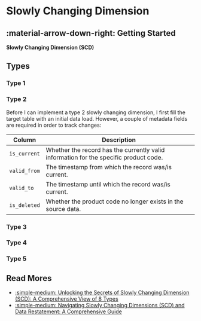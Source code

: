 # Slowly Changing Dimension

## :material-arrow-down-right: Getting Started

**Slowly Changing Dimension (SCD)**

## Types

### Type 1

### Type 2

Before I can implement a type 2 slowly changing dimension, I first fill the target
table with an initial data load. However, a couple of metadata fields are required
in order to track changes:

| Column       | Description                                                                           |
|--------------|---------------------------------------------------------------------------------------|
| `is_current` | Whether the record has the currently valid information for the specific product code. |
| `valid_from` | The timestamp from which the record was/is current.                                   |
| `valid_to`   | The timestamp until which the record was/is current.                                  |
| `is_deleted` | Whether the product code no longer exists in the source data.                         |

### Type 3

### Type 4

### Type 5

## Read Mores

- [:simple-medium: Unlocking the Secrets of Slowly Changing Dimension (SCD): A Comprehensive View of 8 Types](https://towardsdatascience.com/unlocking-the-secrets-of-slowly-changing-dimension-scd-a-comprehensive-view-of-8-types-a5ea052e4b36)
- [:simple-medium: Navigating Slowly Changing Dimensions (SCD) and Data Restatement: A Comprehensive Guide](https://towardsdatascience.com/navigating-slowly-changing-dimensions-scd-and-data-reinstatement-a-comprehensive-guide-f8b72ff90d98)
